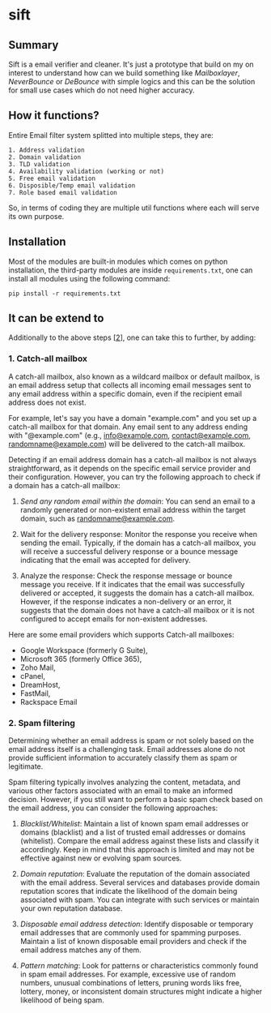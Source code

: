 # sift

## Summary
Sift is a email verifier and cleaner. It's just a prototype that build on my on interest to understand how can we build something like *Mailboxlayer*, *NeverBounce* or *DeBounce* with simple logics and this can be the solution for small use cases which do not need higher accuracy.

## How it functions?
Entire Email filter system splitted into multiple steps, they are:
```
1. Address validation
2. Domain validation
3. TLD validation
4. Availability validation (working or not)
5. Free email validation
6. Disposible/Temp email validation
7. Role based email validation
```

So, in terms of coding they are multiple util functions where each will serve its own purpose.

## Installation
Most of the modules are built-in modules which comes on python installation, the third-party modules are inside `requirements.txt`, one can install all modules using the following command:

```
pip install -r requirements.txt
```

## It can be extend to
Additionally to the above steps [[2](#sift)], one can take this to further, by adding:

### 1. Catch-all mailbox
A catch-all mailbox, also known as a wildcard mailbox or default mailbox, is an email address setup that collects all incoming email messages sent to any email address within a specific domain, even if the recipient email address does not exist.

For example, let's say you have a domain "example.com" and you set up a catch-all mailbox for that domain. Any email sent to any address ending with "@example.com" (e.g., info@example.com, contact@example.com, randomname@example.com) will be delivered to the catch-all mailbox.

Detecting if an email address domain has a catch-all mailbox is not always straightforward, as it depends on the specific email service provider and their configuration. However, you can try the following approach to check if a domain has a catch-all mailbox:

1. *Send any random email within the domain*: You can send an email to a randomly generated or non-existent email address within the target domain, such as randomname@example.com.

2. Wait for the delivery response: Monitor the response you receive when sending the email. Typically, if the domain has a catch-all mailbox, you will receive a successful delivery response or a bounce message indicating that the email was accepted for delivery.

3. Analyze the response: Check the response message or bounce message you receive. If it indicates that the email was successfully delivered or accepted, it suggests the domain has a catch-all mailbox. However, if the response indicates a non-delivery or an error, it suggests that the domain does not have a catch-all mailbox or it is not configured to accept emails for non-existent addresses.

Here are some email providers which supports Catch-all mailboxes:
- Google Workspace (formerly G Suite), 
- Microsoft 365 (formerly Office 365),
- Zoho Mail, 
- cPanel, 
- DreamHost, 
- FastMail, 
- Rackspace Email
### 2. Spam filtering
    
Determining whether an email address is spam or not solely based on the email address itself is a challenging task. Email addresses alone do not provide sufficient information to accurately classify them as spam or legitimate.

Spam filtering typically involves analyzing the content, metadata, and various other factors associated with an email to make an informed decision. However, if you still want to perform a basic spam check based on the email address, you can consider the following approaches:

1. *Blacklist/Whitelist*: Maintain a list of known spam email addresses or domains (blacklist) and a list of trusted email addresses or domains (whitelist). Compare the email address against these lists and classify it accordingly. Keep in mind that this approach is limited and may not be effective against new or evolving spam sources.

2. *Domain reputation*: Evaluate the reputation of the domain associated with the email address. Several services and databases provide domain reputation scores that indicate the likelihood of the domain being associated with spam. You can integrate with such services or maintain your own reputation database.

3. *Disposable email address detection*: Identify disposable or temporary email addresses that are commonly used for spamming purposes. Maintain a list of known disposable email providers and check if the email address matches any of them.

4. *Pattern matching*: Look for patterns or characteristics commonly found in spam email addresses. For example, excessive use of random numbers, unusual combinations of letters, pruning words liks free, lottery, money, or inconsistent domain structures might indicate a higher likelihood of being spam.
